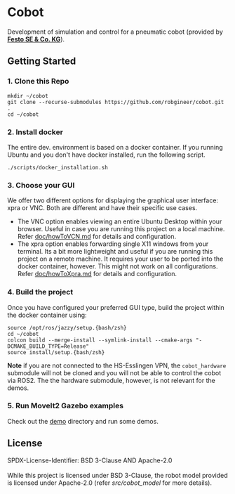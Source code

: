# Cobot

Development of simulation and control for a pneumatic cobot (provided by [**Festo SE & Co. KG**](https://www.festo.com/)).


## Getting Started

### 1. Clone this Repo

```
mkdir ~/cobot
git clone --recurse-submodules https://github.com/robgineer/cobot.git .
cd ~/cobot
```

### 2. Install docker
The entire dev. environment is based on a docker container. If you running Ubuntu and you don't have docker installed, run the following script.
```
./scripts/docker_installation.sh
```

### 3. Choose your GUI
We offer two different options for displaying the graphical user interface: xpra or VNC. Both are different and have their specific use cases.

* The VNC option enables viewing an entire Ubuntu Desktop within your browser. Useful in case you are running this project on a local machine. Refer [doc/howToVCN.md](doc/howToVNC.md) for details and configuration.
* The xpra option enables forwarding single X11 windows from your terminal. Its a bit more lightweight and useful if you are running this project on a remote machine. It requires your user to be ported into the docker container, however. This might not work on all configurations. Refer [doc/howToXpra.md](doc/howToXpra.md) for details and configuration.


### 4. Build the project

Once you have configured your preferred GUI type, build the project within the docker container using:
```
source /opt/ros/jazzy/setup.{bash/zsh}
cd ~/cobot
colcon build --merge-install --symlink-install --cmake-args "-DCMAKE_BUILD_TYPE=Release"
source install/setup.{bash/zsh}
```
**Note** if you are not connected to the HS-Esslingen VPN, the ```cobot_hardware``` submodule will not be cloned and you will not be able to control the cobot via ROS2. The the hardware submodule, however, is not relevant for the demos.

### 5. Run MoveIt2 Gazebo examples
Check out the [demo](src/demo/README.md) directory and run some demos.

## License
SPDX-License-Identifier: BSD 3-Clause AND Apache-2.0
<br/>
<br/>
While this project is licensed under BSD 3-Clause, the robot model provided is licensed under Apache-2.0 (refer *src/cobot_model* for more details).
